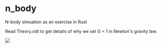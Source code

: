 # n_body
N-body simuation as an exercise in Rust

Read Theory.odt to get details of why we set G = 1 in Newton's gravity law.

<img src="/Cluster.gif?raw=true">
